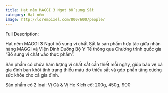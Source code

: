 ```yaml
---
title: Hạt nêm MAGGI 3 Ngọt bổ sung Sắt
category: Hạt nêm
image: http://lorempixel.com/800/600/people/
---
```

  Full Description:

  Hạt nêm MAGGI 3 Ngọt bổ sung vi chất Sắt là sản phẩm hợp tác giữa nhãn hàng MAGGI và Viện Dinh Dưỡng Bộ Y Tế thông qua Chương trình quốc gia “Bổ sung vi chất vào thực phẩm”.

  Sản phẩm có chứa hàm lượng vi chất sắt cần thiết mỗi ngày, giúp bảo vệ cả gia đình bạn khỏi tình trạng thiếu máu do thiếu sắt và góp phần tăng cường sức khỏe cho cả gia đình.

  Sản phẩm có 2 loại: Vị Gà & Vị He
  Kích cỡ: 200g, 450g, 900
